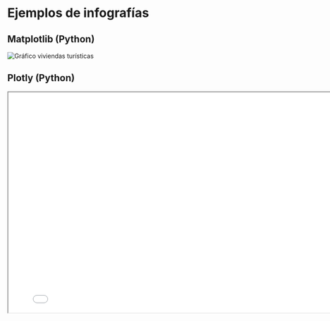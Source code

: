 # Ejemplos de infografías

## Matplotlib (Python)

![Gráfico viviendas turísticas](/graficos/viviendasturisticas1322prueba.svg)

## Plotly (Python)

<iframe src="/graficos/prueba-grafico-plotly.html" height="500" width="800"></iframe>

